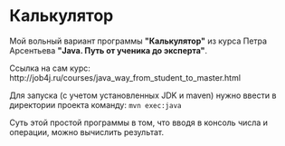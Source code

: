 # Калькулятор

<p>
  Мой вольный вариант программы <b>"Калькулятор"</b> из курса Петра Арсентьева <b>"Java. Путь от ученика до эксперта"</b>.
</p>

<p>
  Ссылка на сам курс: http://job4j.ru/courses/java_way_from_student_to_master.html
</p>

<p>
  Для запуска (с учетом установленных JDK и maven) нужно ввести в директории проекта команду: <code>mvn exec:java</code><br>
</p>

<p>
  Суть этой простой программы в том, что вводя в консоль числа и операции, можно вычислить результат.
</p>
